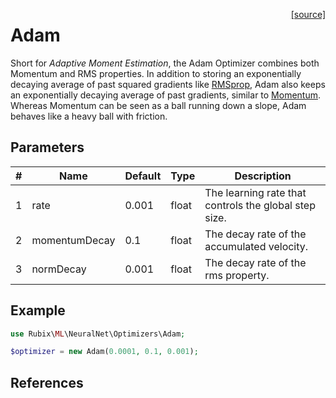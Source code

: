 <span style="float:right;"><a href="https://github.com/RubixML/ML/blob/master/src/NeuralNet/Optimizers/Adam.php">[source]</a></span>

# Adam
Short for *Adaptive Moment Estimation*, the Adam Optimizer combines both Momentum and RMS properties. In addition to storing an exponentially decaying average of past squared gradients like [RMSprop](rms-prop.md), Adam also keeps an exponentially decaying average of past gradients, similar to [Momentum](momentum.md). Whereas Momentum can be seen as a ball running down a slope, Adam behaves like a heavy ball with friction.

## Parameters
| # | Name | Default | Type | Description |
|---|---|---|---|---|
| 1 | rate | 0.001 | float | The learning rate that controls the global step size. |
| 2 | momentumDecay | 0.1 | float | The decay rate of the accumulated velocity. |
| 3 | normDecay | 0.001 | float | The decay rate of the rms property. |

## Example
```php
use Rubix\ML\NeuralNet\Optimizers\Adam;

$optimizer = new Adam(0.0001, 0.1, 0.001);
```

## References
[^1]: D. P. Kingma et al. (2014). Adam: A Method for Stochastic Optimization.
